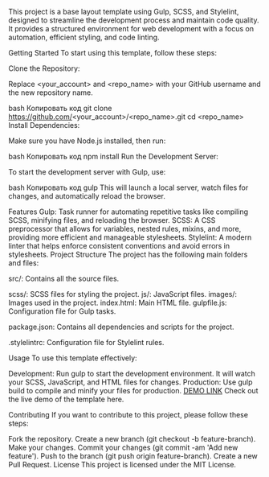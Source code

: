 This project is a base layout template using Gulp, SCSS, and Stylelint, designed to streamline the development process and maintain code quality. It provides a structured environment for web development with a focus on automation, efficient styling, and code linting.

Getting Started
To start using this template, follow these steps:

Clone the Repository:

Replace <your_account> and <repo_name> with your GitHub username and the new repository name.

bash
Копировать код
git clone https://github.com/<your_account>/<repo_name>.git
cd <repo_name>
Install Dependencies:

Make sure you have Node.js installed, then run:

bash
Копировать код
npm install
Run the Development Server:

To start the development server with Gulp, use:

bash
Копировать код
gulp
This will launch a local server, watch files for changes, and automatically reload the browser.

Features
Gulp: Task runner for automating repetitive tasks like compiling SCSS, minifying files, and reloading the browser.
SCSS: A CSS preprocessor that allows for variables, nested rules, mixins, and more, providing more efficient and manageable stylesheets.
Stylelint: A modern linter that helps enforce consistent conventions and avoid errors in stylesheets.
Project Structure
The project has the following main folders and files:

src/: Contains all the source files.

scss/: SCSS files for styling the project.
js/: JavaScript files.
images/: Images used in the project.
index.html: Main HTML file.
gulpfile.js: Configuration file for Gulp tasks.

package.json: Contains all dependencies and scripts for the project.

.stylelintrc: Configuration file for Stylelint rules.

Usage
To use this template effectively:

Development: Run gulp to start the development environment. It will watch your SCSS, JavaScript, and HTML files for changes.
Production: Use gulp build to compile and minify your files for production.
[DEMO LINK](https://jdifek.github.io/nothing-landing/) 
Check out the live demo of the template here.

Contributing
If you want to contribute to this project, please follow these steps:

Fork the repository.
Create a new branch (git checkout -b feature-branch).
Make your changes.
Commit your changes (git commit -am 'Add new feature').
Push to the branch (git push origin feature-branch).
Create a new Pull Request.
License
This project is licensed under the MIT License.
